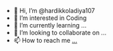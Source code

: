 - 👋 Hi, I’m @hardikkoladiya107
- 👀 I’m interested in Coding
- 🌱 I’m currently learning ...
- 💞️ I’m looking to collaborate on ...
- 📫 How to reach me [...](https://www.linkedin.com/in/hardik-koladiya/)

<!---
hardikkoladiya107/hardikkoladiya107 is a ✨ special ✨ repository because its `README.md` (this file) appears on your GitHub profile.
You can click the Preview link to take a look at your changes.
--->
